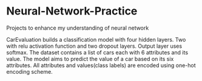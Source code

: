 # Neural-Network-Practice
Projects to enhance my understanding of neural network

CarEvaluation builds a classification model with four hidden layers. Two with relu activation function and two dropout layers. Output layer uses softmax. The dataset contains a list of cars each with 6 attributes and its value. The model aims to predict the value of a car based on its six attributes. All attributes and values(class labels) are encoded using one-hot encoding scheme. 
